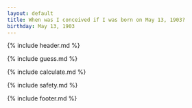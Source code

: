 ```yaml
---
layout: default
title: When was I conceived if I was born on May 13, 1903?
birthday: May 13, 1903
---
```


{% include header.md %}

{% include guess.md %}

{% include calculate.md %}

{% include safety.md %}

{% include footer.md %}



